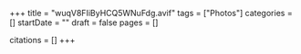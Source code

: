 +++
title = "wuqV8FIiByHCQ5WNuFdg.avif"
tags = ["Photos"]
categories = []
startDate = ""
draft = false
pages = []

citations = []
+++
